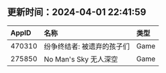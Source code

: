 ## 更新时间：2024-04-01 22:41:59
| AppID | 名称 | 类型  |
| :-------------------- | :----------------------------- | :----------- |
| 470310 | 纷争终结者: 被遗弃的孩子们| Game |
| 275850 | No Man's Sky 无人深空| Game |
